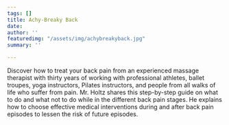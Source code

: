 ```yaml
---
tags: []
title: Achy-Breaky Back
date: 
author: ''
featuredimg: "/assets/img/achybreakyback.jpg"
summary: ''

---
```

Discover how to treat your back pain from an experienced massage therapist with thirty years of working with professional athletes, ballet troupes, yoga instructors, Pilates instructors, and people from all walks of life who suffer from pain. Mr. Holtz shares this step-by-step guide on what to do and what not to do while in the different back pain stages. He explains how to choose effective medical interventions during and after back pain episodes to lessen the risk of future episodes. 